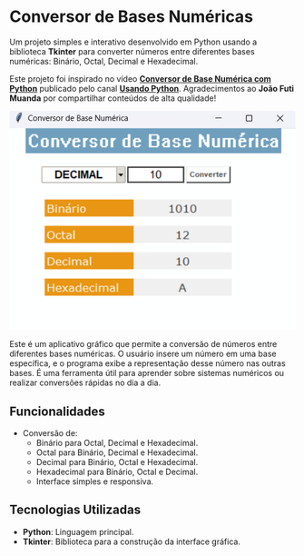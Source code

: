 # Conversor de Bases Numéricas

Um projeto simples e interativo desenvolvido em Python usando a biblioteca **Tkinter** para converter números entre diferentes bases numéricas: Binário, Octal, Decimal e Hexadecimal.

Este projeto foi inspirado no vídeo [**Conversor de Base Numérica com Python**](https://www.youtube.com/watch?v=WPkDw8wvz3A&list=PLGFzROSPU9oUESl0MosXC6VblJxMrwjOM) publicado pelo canal **[Usando Python](https://www.youtube.com/@usandopython)**. Agradecimentos ao **João Futi Muanda** por compartilhar conteúdos de alta qualidade!

![Conversor base Númerica](/img/convesor_base_numerica.png)


Este é um aplicativo gráfico que permite a conversão de números entre diferentes bases numéricas. O usuário insere um número em uma base específica, e o programa exibe a representação desse número nas outras bases. É uma ferramenta útil para aprender sobre sistemas numéricos ou realizar conversões rápidas no dia a dia.


## Funcionalidades

- Conversão de:
  - Binário para Octal, Decimal e Hexadecimal.
  - Octal para Binário, Decimal e Hexadecimal.
  - Decimal para Binário, Octal e Hexadecimal.
  - Hexadecimal para Binário, Octal e Decimal.
  - Interface simples e responsiva.


## Tecnologias Utilizadas

- **Python**: Linguagem principal.
- **Tkinter**: Biblioteca para a construção da interface gráfica.


